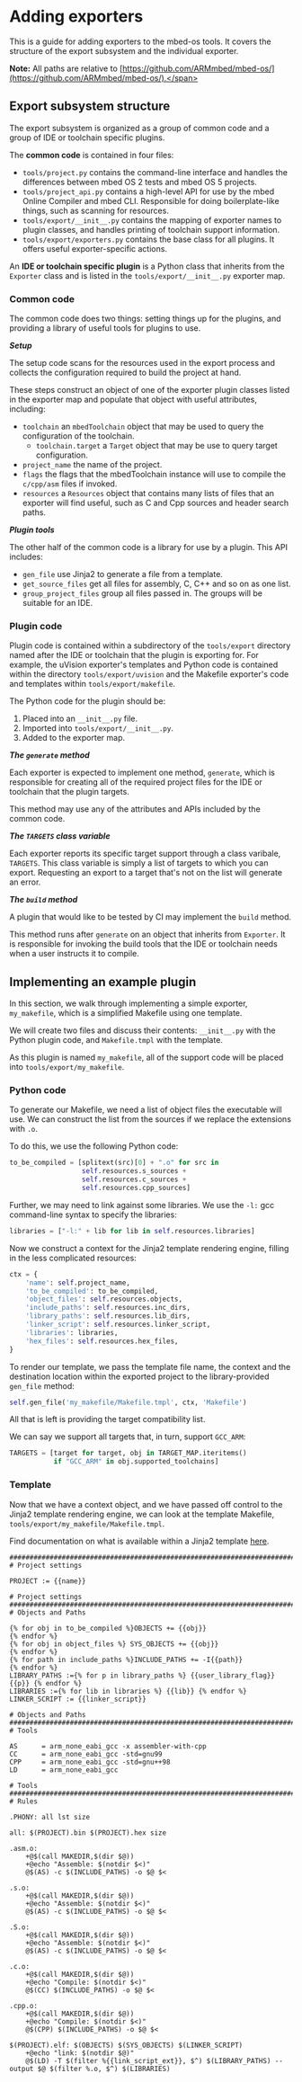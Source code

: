 # Adding exporters 

This is a guide for adding exporters to the mbed-os tools. It covers the structure of the export subsystem and the individual exporter.

<span class="notes">**Note:** All paths are relative to [https://github.com/ARMmbed/mbed-os/](https://github.com/ARMmbed/mbed-os/).</span>

## Export subsystem structure

The export subsystem is organized as a group of common code and a group of IDE or toolchain specific plugins.

The **common code** is contained in four files: 

 * `tools/project.py` contains the command-line interface and handles the differences between mbed OS 2 tests and mbed OS 5 projects.
 * `tools/project_api.py` contains a high-level API for use by the mbed Online Compiler and mbed CLI. Responsible for doing boilerplate-like things, such as scanning for resources.
 * `tools/export/__init__.py` contains the mapping of exporter names to plugin classes, and handles printing of toolchain support information.
 * `tools/export/exporters.py` contains the base class for all plugins. It offers useful exporter-specific actions.

An **IDE or toolchain specific plugin** is a Python class that inherits from the `Exporter` class and is listed in the `tools/export/__init__.py` exporter map.

### Common code

The common code does two things: setting things up for the plugins, and providing a library of useful tools for plugins to use.

___Setup___

The setup code scans for the resources used in the export process and collects the configuration required to build the project at hand.

These steps construct an object of one of the exporter plugin classes listed in the exporter map and populate that object with useful attributes, including:

 * `toolchain` an `mbedToolchain` object that may be used to query the configuration of the toolchain.
   * `toolchain.target` a `Target` object that may be use to query target configuration.
 * `project_name` the name of the project.
 * `flags` the flags that the mbedToolchain instance will use to compile the `c/cpp/asm` files if invoked.
 * `resources` a `Resources` object that contains many lists of files that an exporter will find useful, such as C and Cpp sources and header search paths.

___Plugin tools___

The other half of the common code is a library for use by a plugin. This API includes:

 * `gen_file` use Jinja2 to generate a file from a template.
 * `get_source_files` get all files for assembly, C, C++ and so on as one list.
 * `group_project_files` group all files passed in. The groups will be suitable for an IDE.

### Plugin code

Plugin code is contained within a subdirectory of the `tools/export` directory named after the IDE or toolchain that the plugin is exporting for.
For example, the uVision exporter's templates and Python code is contained within the directory `tools/export/uvision` and the Makefile exporter's code and templates within `tools/export/makefile`.

The Python code for the plugin should be:

1. Placed into an `__init__.py` file.
1. Imported into `tools/export/__init__.py`.
1. Added to the exporter map.

___The `generate` method___

Each exporter is expected to implement one method, `generate`, which is responsible for creating all of the required project files for the IDE or toolchain that the plugin targets. 

This method may use any of the attributes and APIs included by the common code.

___The `TARGETS` class variable___

Each exporter reports its specific target support through a class varibale, `TARGETS`. This class variable is simply a list of targets to which you can export. Requesting an export to a target that's not on the list will generate an error.


___The `build` method___

A plugin that would like to be tested by CI may implement the `build` method. 

This method runs after `generate` on an object that inherits from `Exporter`. It is responsible for invoking the build tools that the IDE or toolchain needs when a user instructs it to compile.

## Implementing an example plugin

In this section, we walk through implementing a simple exporter, `my_makefile`, which is a simplified Makefile using one template.

We will create two files and discuss their contents: `__init__.py` with the Python plugin code, and `Makefile.tmpl` with the template.

As this plugin is named `my_makefile`, all of the support code will be placed into `tools/export/my_makefile`.

### Python code

To generate our Makefile, we need a list of object files the executable will use. We can construct the list from the sources if we replace the extensions with `.o`.

To do this, we use the following Python code:

```python
to_be_compiled = [splitext(src)[0] + ".o" for src in
                  self.resources.s_sources +
                  self.resources.c_sources +
                  self.resources.cpp_sources]
```

Further, we may need to link against some libraries. We use the `-l:` gcc command-line syntax to specify the libraries:

```python
libraries = ["-l:" + lib for lib in self.resources.libraries]
```

Now we construct a context for the Jinja2 template rendering engine, filling in the less complicated resources:

```python
ctx = {
    'name': self.project_name,
    'to_be_compiled': to_be_compiled,
    'object_files': self.resources.objects,
    'include_paths': self.resources.inc_dirs,
    'library_paths': self.resources.lib_dirs,
    'linker_script': self.resources.linker_script,
    'libraries': libraries,
    'hex_files': self.resources.hex_files,
}
```

To render our template, we pass the template file name, the context and the destination location within the exported project to the library-provided `gen_file` method:

```python
self.gen_file('my_makefile/Makefile.tmpl', ctx, 'Makefile')
```

All that is left is providing the target compatibility list.

We can say we support all targets that, in turn, support `GCC_ARM`:

```python
TARGETS = [target for target, obj in TARGET_MAP.iteritems()
           if "GCC_ARM" in obj.supported_toolchains]
```

### Template

Now that we have a context object, and we have passed off control to the Jinja2 template rendering engine, we can look at the template Makefile, `tools/export/my_makefile/Makefile.tmpl`. 

Find documentation on what is available within a Jinja2 template [here](http://jinja.pocoo.org/docs/dev/templates/).

```make
###############################################################################
# Project settings

PROJECT := {{name}}

# Project settings
###############################################################################
# Objects and Paths

{% for obj in to_be_compiled %}OBJECTS += {{obj}}
{% endfor %}
{% for obj in object_files %} SYS_OBJECTS += {{obj}}
{% endfor %}
{% for path in include_paths %}INCLUDE_PATHS += -I{{path}}
{% endfor %}
LIBRARY_PATHS :={% for p in library_paths %} {{user_library_flag}}{{p}} {% endfor %}
LIBRARIES :={% for lib in libraries %} {{lib}} {% endfor %}
LINKER_SCRIPT := {{linker_script}}

# Objects and Paths
###############################################################################
# Tools

AS      = arm_none_eabi_gcc -x assembler-with-cpp
CC      = arm_none_eabi_gcc -std=gnu99
CPP     = arm_none_eabi_gcc -std=gnu++98
LD      = arm_none_eabi_gcc

# Tools
###############################################################################
# Rules

.PHONY: all lst size

all: $(PROJECT).bin $(PROJECT).hex size

.asm.o:
	+@$(call MAKEDIR,$(dir $@))
	+@echo "Assemble: $(notdir $<)"
	@$(AS) -c $(INCLUDE_PATHS) -o $@ $<

.s.o:
	+@$(call MAKEDIR,$(dir $@))
	+@echo "Assemble: $(notdir $<)"
	@$(AS) -c $(INCLUDE_PATHS) -o $@ $<

.S.o:
	+@$(call MAKEDIR,$(dir $@))
	+@echo "Assemble: $(notdir $<)"
	@$(AS) -c $(INCLUDE_PATHS) -o $@ $<

.c.o:
	+@$(call MAKEDIR,$(dir $@))
	+@echo "Compile: $(notdir $<)"
	@$(CC) $(INCLUDE_PATHS) -o $@ $<

.cpp.o:
	+@$(call MAKEDIR,$(dir $@))
	+@echo "Compile: $(notdir $<)"
	@$(CPP) $(INCLUDE_PATHS) -o $@ $<

$(PROJECT).elf: $(OBJECTS) $(SYS_OBJECTS) $(LINKER_SCRIPT)
	+@echo "link: $(notdir $@)"
	@$(LD) -T $(filter %{{link_script_ext}}, $^) $(LIBRARY_PATHS) --output $@ $(filter %.o, $^) $(LIBRARIES)
```
